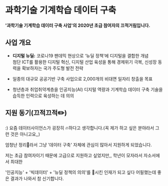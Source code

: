 # 과학기술 기계학습 데이터 구축
#### '과학기술 기계학습 데이터 구축 사업'의 2020년 초급 참여자의 끄적거림입니다.

## 사업 개요
* **디지털 뉴딜:** 코로나19 팬데믹 현상으로 ‘뉴딜 정책’에 디지털을 결합한 개념\
첨단 ICT를 활용한 디지털 혁신, 디지털 산업 육성을 통해 경제위기 극복,
신성장 동력을 확보하자는 국가 주도형 발전 전략

* 일종의 대규모 공공기반 구축 사업으로 2,000개의 비대면 일자리 창출을 목표

* 청년층과 취업취약계층을 인공지능(AI) 디지털 역량과 기계학습 데이터 구축 기술을 습득한 인력으로
육성하는 데 의의

## 지원 동기(끄적끄적✏️)
:) 요즘 데이터사이언스가 굉장히 🔥하다고 생각합니다.(꼭 제가 하고 싶은 분야라서 그런 것은 아니고요,,)

엄청난 정리🐛라서 그냥 '데이터 구축' 자체에 관심이 많아서 지원하게 되었습니다.

저는 초급 참여자이기 때문에 고급으로 지원하고 싶었지만,, 학년이 모자라서 자소서에서 최대한

'인공지능' + '빅데이터' + '뉴딜 정책의 의의'를 🍜시킨 인재가 되고 싶다 어필했는데 좋은 결과가 나와서 참 신기합니다.
